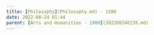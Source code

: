 ```yaml
---
title: [Philosophy](Philosophy.md) - 1100 
date: 2022-08-24 01:44
parent: [Arts and Humanities - 1000](202208240139.md)
---
```



